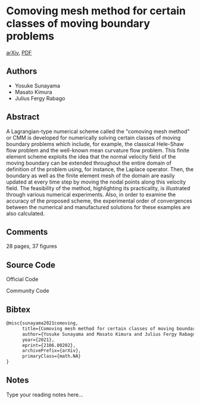 
# Comoving mesh method for certain classes of moving boundary problems

[arXiv](https://arxiv.org/abs/2106.0202), [PDF](https://arxiv.org/pdf/2106.0202.pdf)

## Authors

- Yosuke Sunayama
- Masato Kimura
- Julius Fergy Rabago

## Abstract

A Lagrangian-type numerical scheme called the "comoving mesh method" or CMM is developed for numerically solving certain classes of moving boundary problems which include, for example, the classical Hele-Shaw flow problem and the well-known mean curvature flow problem. This finite element scheme exploits the idea that the normal velocity field of the moving boundary can be extended throughout the entire domain of definition of the problem using, for instance, the Laplace operator. Then, the boundary as well as the finite element mesh of the domain are easily updated at every time step by moving the nodal points along this velocity field. The feasibility of the method, highlighting its practicality, is illustrated through various numerical experiments. Also, in order to examine the accuracy of the proposed scheme, the experimental order of convergences between the numerical and manufactured solutions for these examples are also calculated.

## Comments

28 pages, 37 figures

## Source Code

Official Code



Community Code



## Bibtex

```tex
@misc{sunayama2021comoving,
      title={Comoving mesh method for certain classes of moving boundary problems}, 
      author={Yosuke Sunayama and Masato Kimura and Julius Fergy Rabago},
      year={2021},
      eprint={2106.00202},
      archivePrefix={arXiv},
      primaryClass={math.NA}
}
```

## Notes

Type your reading notes here...

